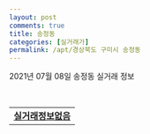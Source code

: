 ```yaml
---
layout: post
comments: true
title: 송정동
categories: [실거래가]
permalink: /apt/경상북도 구미시 송정동
---
```


2021년 07월 08일 송정동 실거래 정보

<script type="text/javascript">
  google.charts.load('current', {'packages':['corechart']});
  google.charts.setOnLoadCallback(drawChart);

  function drawChart() {
    var data = google.visualization.arrayToDataTable([['거래일', '매매', '전월세', '전매'], ['20-07', 33, 41, 9], ['20-08', 24, 37, 5], ['20-09', 34, 32, 4], ['20-10', 39, 30, 4], ['20-11', 120, 26, 0], ['20-12', 153, 42, 0], ['21-01', 67, 31, 0], ['21-02', 55, 29, 0], ['21-03', 83, 34, 0], ['21-04', 74, 28, 0], ['21-05', 86, 21, 0], ['21-06', 46, 11, 0], ['21-07', 7, 3, 0]]);

    var options = {
      title: '최근 1년간 유형별 거래량 추이',
      legend: { position: 'bottom' }
    };

    var chart = new google.visualization.LineChart(document.getElementById('columnchart_material'));
    chart.draw(data, (options));년간 
  }
</script>

<div id="columnchart_material" style="width: 95%; margin-left: -35px; display: block"></div>
<br>
<table>
  <tr>
    <td colspan="4" style="font-weight: bold;"><a href="https://search.naver.com/search.naver?query=송정동 실거래정보없음">실거래정보없음</a></td>
  </tr>
    
</table>
    